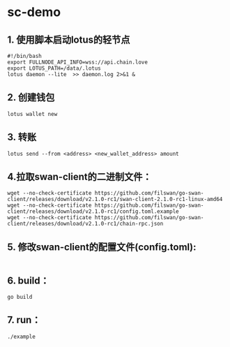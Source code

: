 # sc-demo

## 1. 使用脚本启动lotus的轻节点
```
#!/bin/bash
export FULLNODE_API_INFO=wss://api.chain.love
export LOTUS_PATH=/data/.lotus
lotus daemon --lite  >> daemon.log 2>&1 &
```

## 2. 创建钱包
```
lotus wallet new
```

## 3. 转账
```
lotus send --from <address> <new_wallet_address> amount
```

## 4.拉取swan-client的二进制文件：
```
wget --no-check-certificate https://github.com/filswan/go-swan-client/releases/download/v2.1.0-rc1/swan-client-2.1.0-rc1-linux-amd64
wget --no-check-certificate https://github.com/filswan/go-swan-client/releases/download/v2.1.0-rc1/config.toml.example
wget --no-check-certificate https://github.com/filswan/go-swan-client/releases/download/v2.1.0-rc1/chain-rpc.json
```

## 5. 修改swan-client的配置文件(config.toml):
```

```


## 6. build：
```
go build
```
## 7. run：
```
./example
```
 